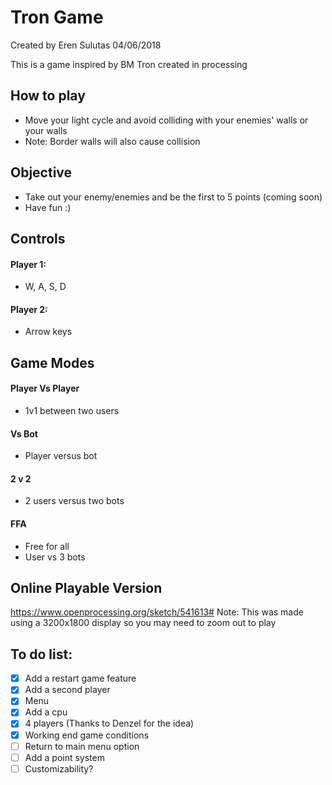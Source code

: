 # Tron Game

Created by Eren Sulutas
04/06/2018

This is a game inspired by BM Tron created in processing

## How to play 
- Move your light cycle and avoid colliding with your enemies' walls or your walls
- Note: Border walls will also cause collision

## Objective
- Take out your enemy/enemies and be the first to 5 points (coming soon)
- Have fun :)

## Controls
#### Player 1:
- W, A, S, D 
#### Player 2:
- Arrow keys

## Game Modes
#### Player Vs Player
- 1v1 between two users
#### Vs Bot
- Player versus bot
#### 2 v 2
- 2 users versus two bots
####  FFA
- Free for all
- User vs 3 bots 

## Online Playable Version
https://www.openprocessing.org/sketch/541613#
Note: This was made using a 3200x1800 display so you may need to zoom out to play


## To do list:
- [x] Add a restart game feature
- [x] Add a second player
- [x] Menu
- [x] Add a cpu
- [x] 4 players (Thanks to Denzel for the idea)
- [x] Working end game conditions 
- [ ] Return to main menu option
- [ ] Add a point system
- [ ] Customizability? 
